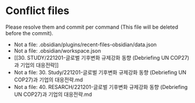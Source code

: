 # Conflict files
Please resolve them and commit per command (This file will be deleted before the commit).
- Not a file: .obsidian/plugins/recent-files-obsidian/data.json
- Not a file: .obsidian/workspace.json
- [[30. STUDY/221201-글로벌 기후변화 규제강화 동향 (Debriefing UN COP27)과 기업의 대응전략]]
- Not a file: 30. Study/221201-글로벌 기후변화 규제강화 동향 (Debriefing UN COP27)과 기업의 대응전략.md
- Not a file: 40.  RESARCH/221201-글로벌 기후변화 규제강화 동향 (Debriefing UN COP27)과 기업의 대응전략.md